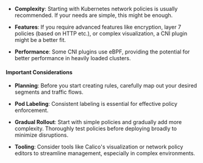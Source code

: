 
- **Complexity**: Starting with Kubernetes network policies is usually recommended. If your needs are simple, this might be enough.

- **Features**: If you require advanced features like encryption, layer 7 policies (based on HTTP etc.), or complex visualization, a CNI plugin might be a better fit.

- **Performance**: Some CNI plugins use eBPF, providing the potential for better performance in heavily loaded clusters.

#### Important Considerations

- **Planning**: Before you start creating rules, carefully map out your desired segments and traffic flows.

- **Pod Labeling**: Consistent labeling is essential for effective policy enforcement.

- **Gradual Rollout**: Start with simple policies and gradually add more complexity. Thoroughly test policies before deploying broadly to minimize disruptions.

- **Tooling**: Consider tools like Calico's visualization or network policy editors to streamline management, especially in complex environments.
